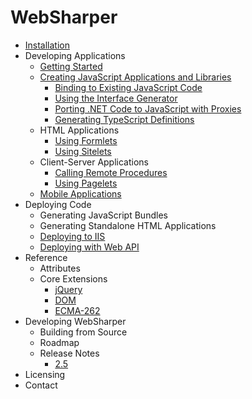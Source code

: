 # WebSharper

* [Installation](Install.md)
* Developing Applications
    * [Getting Started](GettingStarted.md)
    * [Creating JavaScript Applications and Libraries](Libraries.md)
        * [Binding to Existing JavaScript Code](Bindings.md)
        * [Using the Interface Generator](InterfaceGenerator.md)
        * [Porting .NET Code to JavaScript with Proxies](Proxies.md)
        * [Generating TypeScript Definitions](TypeScriptOutput.md)
    * HTML Applications
        * [Using Formlets](Formlets.md)
        * [Using Sitelets](Sitelets.md)
    * Client-Server Applications
        * [Calling Remote Procedures](Remoting.md)
        * [Using Pagelets](Pagelets.md)
    * [Mobile Applications](Mobile.md)
* Deploying Code
    * Generating JavaScript Bundles
    * Generating Standalone HTML Applications
    * [Deploying to IIS](IIS.md)
    * [Deploying with Web API](http://github.com/intellifactory/websharper.webapi)
* Reference
    * Attributes
    * Core Extensions
        * [jQuery](jQuery.md)
        * [DOM](DOM.md)
        * [ECMA-262](ECMA-262.md)
* Developing WebSharper
    * Building from Source
    * Roadmap
    * Release Notes
        * [2.5](ReleaseNotes-2.5.md)
* Licensing
* Contact
 

